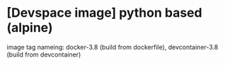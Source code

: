 # [Devspace image] python based (alpine)

image tag nameing: docker-3.8 (build from dockerfile), devcontainer-3.8 (build from devcontainer)

